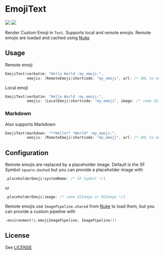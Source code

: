 # EmojiText

![](https://img.shields.io/badge/Swift-5.7-orange?style=flat-square)
![](https://img.shields.io/badge/Platforms-iOS%20%7C%20macOS%20%7C%20tvOS%20%7C%20watchOS-lightgrey?style=flat-square)

Render Custom Emoji in `Text`. Supports local and remote emojis. Remote emojis are loadad and cached using [Nuke](https://github.com/kean/Nuke)

## Usage

Remote emoji

```swift
EmojiText(verbatim: "Hello World :my_emoji:",
          emojis: [RemoteEmoji(shortcode: "my_emoji", url: /* URL to emoji */)])
```

Local emoji

```swift
EmojiText(verbatim: "Hello World :my_emoji:",
          emojis: [LocalEmoji(shortcode: "my_emoji", image: /* some UIImage or NSImage */)])
```

### Markdown

Also supports Markdown

```swift
EmojiText(markdown: "**Hello** *World* :my_emoji:",
          emojis: [RemoteEmoji(shortcode: "my_emoji", url: /* URL to emoji */)])
```

## Configuration

Remote emojis are replaced by a placeholder image. Default is the SF Symbol `square.dashed` but you can provide a placeholder image with

```swift
.placeholderEmoji(systemName: /* SF Symbol */)
```

or

```swift
.placeholderEmoji(image: /* some UIImage or NSImage */)
```

Remote emojis use `ImagePipeline.shared` from [Nuke](https://github.com/kean/Nuke) to load them, but you can provide a custom pipeline with

```swift
.environment(\.emojiImagePipeline, ImagePipeline())
```

## License

See [LICENSE](LICENSE)
